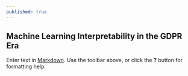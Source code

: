 ```yaml
---
published: true
---
```

## Machine Learning Interpretability in the GDPR Era

Enter text in [Markdown](http://daringfireball.net/projects/markdown/). Use the toolbar above, or click the **?** button for formatting help.

